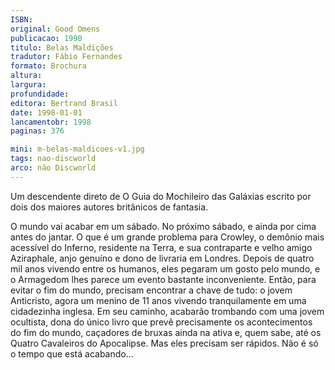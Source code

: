 ```yaml
---
ISBN: 
original: Good Omens
publicacao: 1990
titulo: Belas Maldições
tradutor: Fábio Fernandes
formato: Brochura
altura: 
largura: 
profundidade: 
editora: Bertrand Brasil
date: 1998-01-01
lancamentobr: 1998
paginas: 376

mini: m-belas-maldicoes-v1.jpg
tags: nao-discworld
arco: não Discworld
---
```


Um descendente direto de O Guia do Mochileiro das Galáxias escrito por dois dos maiores autores britânicos de fantasia.

O mundo vai acabar em um sábado. No próximo sábado, e ainda por cima antes do jantar. O que é um grande problema para Crowley, o demônio mais acessível do Inferno, residente na Terra, e sua contraparte e velho amigo Aziraphale, anjo genuíno e dono de livraria em Londres.
Depois de quatro mil anos vivendo entre os humanos, eles pegaram um gosto pelo mundo, e o Armagedom lhes parece um evento bastante inconveniente. Então, para evitar o fim do mundo, precisam encontrar a chave de tudo: o jovem Anticristo, agora um menino de 11 anos vivendo tranquilamente em uma cidadezinha inglesa. Em seu caminho, acabarão trombando com uma jovem ocultista, dona do único livro que prevê precisamente os acontecimentos do fim do mundo, caçadores de bruxas ainda na ativa e, quem sabe, até os Quatro Cavaleiros do Apocalipse.
Mas eles precisam ser rápidos. Não é só o tempo que está acabando…